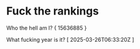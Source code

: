 # Fuck the rankings

Who the hell am I?
{ 15636885 }

What fucking year is it?
[ 2025-03-26T06:33:20Z ]
